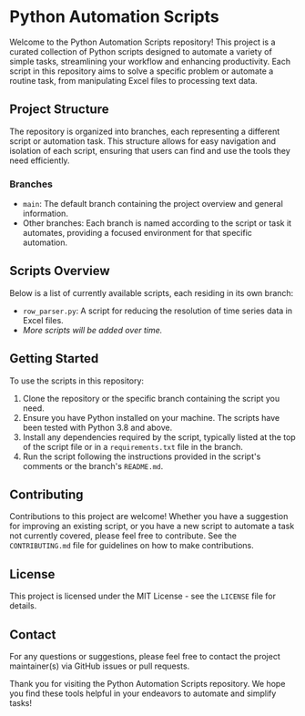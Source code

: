 # Python Automation Scripts

Welcome to the Python Automation Scripts repository! This project is a curated collection of Python scripts designed to automate a variety of simple tasks, streamlining your workflow and enhancing productivity. Each script in this repository aims to solve a specific problem or automate a routine task, from manipulating Excel files to processing text data.

## Project Structure

The repository is organized into branches, each representing a different script or automation task. This structure allows for easy navigation and isolation of each script, ensuring that users can find and use the tools they need efficiently.

### Branches

- `main`: The default branch containing the project overview and general information.
- Other branches: Each branch is named according to the script or task it automates, providing a focused environment for that specific automation.

## Scripts Overview

Below is a list of currently available scripts, each residing in its own branch:

- `row_parser.py`: A script for reducing the resolution of time series data in Excel files.
- *More scripts will be added over time.*

## Getting Started

To use the scripts in this repository:

1. Clone the repository or the specific branch containing the script you need.
2. Ensure you have Python installed on your machine. The scripts have been tested with Python 3.8 and above.
3. Install any dependencies required by the script, typically listed at the top of the script file or in a `requirements.txt` file in the branch.
4. Run the script following the instructions provided in the script's comments or the branch's `README.md`.

## Contributing

Contributions to this project are welcome! Whether you have a suggestion for improving an existing script, or you have a new script to automate a task not currently covered, please feel free to contribute. See the `CONTRIBUTING.md` file for guidelines on how to make contributions.

## License

This project is licensed under the MIT License - see the `LICENSE` file for details.

## Contact

For any questions or suggestions, please feel free to contact the project maintainer(s) via GitHub issues or pull requests.

Thank you for visiting the Python Automation Scripts repository. We hope you find these tools helpful in your endeavors to automate and simplify tasks!
